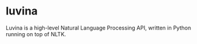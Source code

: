 # luvina
Luvina is a high-level Natural Language Processing API, written in Python running on top of NLTK. 
